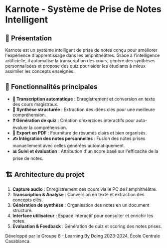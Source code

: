 # Karnote - Système de Prise de Notes Intelligent
## 📌 Présentation
Karnote est un système intelligent de prise de notes conçu pour améliorer l'expérience d'apprentissage dans les amphithéâtres. Grâce à l'intelligence artificielle, il automatise la transcription des cours, génère des synthèses personnalisées et propose des quiz pour aider les étudiants à mieux assimiler les concepts enseignés.

## 🚀 Fonctionnalités principales
- **📜 Transcription automatique** : Enregistrement et conversion en texte des cours magistraux.
- **📑 Synthèse structurée** : Extraction des idées clés pour une meilleure compréhension.
- **❓ Génération de quiz** : Création d'exercices interactifs pour auto-évaluer la compréhension.
- **📂 Export en PDF** : Fourniture de résumés clairs et bien organisés.
- **✍️ Intégration des notes personnelles** : Fusion des notes prises manuellement avec celles générées automatiquement.
- **📊 Suivi et évaluation** : Attribution d'un score basé sur l'efficacité de la prise de notes.

## 🏗 Architecture du projet
1. **Capture audio** : Enregistrement des cours via le PC de l'amphithéâtre.
2. **Transcription & Analyse** : Conversion en texte et extraction des concepts clés.
3. **Génération de synthèse** : Organisation des notes en un document structuré.
4. **Interface utilisateur** : Espace interactif pour consulter et enrichir les notes.
5. **Évaluation & Feedback** : Génération de quiz et scoring des notes prises.

Développé par le Groupe 8 - Learning By Doing 2023-2024, École Centrale Casablanca.
